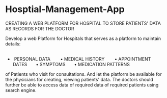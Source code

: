 # Hosptial-Management-App
CREATING A WEB PLATFORM FOR HOSPITAL TO STORE PATIENTS' DATA AS RECORDS FOR THE DOCTOR


Develop a web Platform for Hospitals that serves as a platform to maintain details:
<ul>
      <li> PERSONAL DATA ​
       • MEDICAL HISTORY ​
       • APPOINTMENT DATES​
       • SYMPTOMS​
       • MEDICATION PATTERNS  ​
</ul>
of Patients who visit for consultations. And let the platform be available for the physicians for creating, viewing patients' data.
The doctors should further be able to access data of required data of required patients using search engine.



